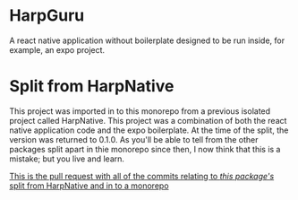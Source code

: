# HarpGuru

A react native application without boilerplate designed to be run inside, for example, an expo project.

# Split from HarpNative

This project was imported in to this monorepo from a previous isolated project called HarpNative. This project was a combination of both the react native application code and the expo boilerplate. At the time of the split, the version was returned to 0.1.0. As you'll be able to tell from the other packages split apart in thie monorepo since then, I now think that this is a mistake; but you live and learn.

[This is the pull request with all of the commits relating to _this package's_ split from HarpNative and in to a monorepo](https://github.com/js-jslog/harpnative/pull/72)
